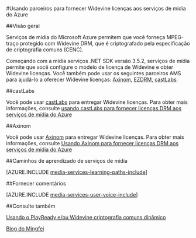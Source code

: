 <properties 
    pageTitle="Usando parceiros para fornecer Widevine licenças aos serviços de mídia do Azure | Microsoft Azure" 
    description="Este artigo descreve como você pode usar serviços de mídia do Azure (AMS) para distribuir um fluxo dinamicamente criptografada por AMS com PlayReady e Widevine DRMs. A licença PlayReady proveniente de servidor de licenças do PlayReady de serviços de mídia e Widevine licença é fornecida pelo servidor de licenças de castLabs." 
    services="media-services" 
    documentationCenter="" 
    authors="Juliako" 
    manager="erikre" 
    editor=""/>

<tags 
    ms.service="media-services" 
    ms.workload="media" 
    ms.tgt_pltfrm="na" 
    ms.devlang="na" 
    ms.topic="article" 
    ms.date="09/26/2016"  
    ms.author="juliako"/>

#<a name="using-partners-to-deliver-widevine-licenses-to-azure-media-services"></a>Usando parceiros para fornecer Widevine licenças aos serviços de mídia do Azure

##<a name="overview"></a>Visão geral

Serviços de mídia do Microsoft Azure permitem que você forneça MPEG-traço protegido com Widevine DRM, que é criptografado pela especificação de criptografia comuns (CENC).

Começando com a mídia serviços .NET SDK versão 3.5.2, serviços de mídia permite que você configure o modelo de licença de Widevine e obter Widevine licenças. Você também pode usar os seguintes parceiros AMS para ajudá-lo a oferecer Widevine licenças: [Axinom](http://www.axinom.com/press/ibc-axinom-drm-6/), [EZDRM](http://ezdrm.com/), [castLabs](http://castlabs.com/company/partners/azure/).

##<a name="castlabs"></a>castLabs

Você pode usar [castLabs](http://castlabs.com/company/partners/azure/) para entregar Widevine licenças. Para obter mais informações, consulte [usando castLabs para fornecer licenças DRM aos serviços de mídia do Azure](media-services-castlabs-integration.md)

##<a name="axinom"></a>Axinom

Você pode usar [Axinom](http://www.axinom.com/press/ibc-axinom-drm-6/) para entregar Widevine licenças. Para obter mais informações, consulte [Usando Axinom para fornecer licenças DRM aos serviços de mídia do Azure](media-services-axinom-integration.md)


##<a name="media-services-learning-paths"></a>Caminhos de aprendizado de serviços de mídia

[AZURE.INCLUDE [media-services-learning-paths-include](../../includes/media-services-learning-paths-include.md)]

##<a name="provide-feedback"></a>Fornecer comentários

[AZURE.INCLUDE [media-services-user-voice-include](../../includes/media-services-user-voice-include.md)]

##<a name="see-also"></a>Consulte também

[Usando o PlayReady e/ou Widevine criptografia comuns dinâmico](media-services-protect-with-drm.md)

[Blog do Mingfei](https://azure.microsoft.com/blog/azure-media-services-adds-google-widevine-packaging-for-delivering-multi-drm-stream/)

